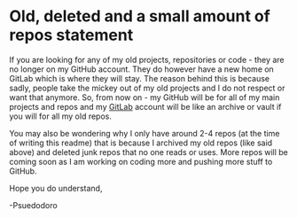 # Old, deleted and a small amount of repos statement

If you are looking for any of my old projects, repositories or code - they are no longer on my GitHub account. They do however have a new home on GitLab which is where they will stay. The reason behind this is because sadly, people take the mickey out of my old projects and I do not respect or want that anymore. So, from now on - my GitHub will be for all of my main projects and repos and my [GitLab](https://gitlab.com/Psuedodoro) account will be like an archive or vault if you will for all my old repos.

You may also be wondering why I only have around 2-4 repos (at the time of writing this readme) that is because I archived my old repos (like said above) and deleted junk repos that no one reads or uses. More repos will be coming soon as I am working on coding more and pushing more stuff to GitHub.

Hope you do understand,

-Psuedodoro